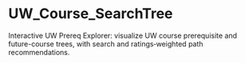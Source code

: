# UW_Course_SearchTree
Interactive UW Prereq Explorer: visualize UW course prerequisite and future-course trees, with search and ratings‑weighted path recommendations.
